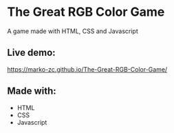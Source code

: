 # The Great RGB Color Game
A game made with HTML, CSS and Javascript

## Live demo:
https://marko-zc.github.io/The-Great-RGB-Color-Game/

## Made with:
- HTML
- CSS
- Javascript
